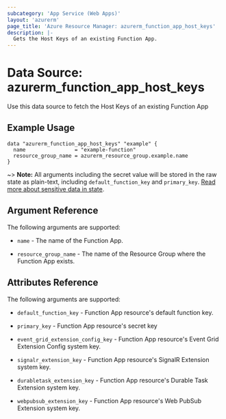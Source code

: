 ```yaml
---
subcategory: 'App Service (Web Apps)'
layout: 'azurerm'
page_title: 'Azure Resource Manager: azurerm_function_app_host_keys'
description: |-
  Gets the Host Keys of an existing Function App.
---
```


# Data Source: azurerm_function_app_host_keys

Use this data source to fetch the Host Keys of an existing Function App

## Example Usage

```hcl
data "azurerm_function_app_host_keys" "example" {
  name                = "example-function"
  resource_group_name = azurerm_resource_group.example.name
}
```

~> **Note:** All arguments including the secret value will be stored in the raw state as plain-text, including `default_function_key` and `primary_key`. [Read more about sensitive data in state](/docs/state/sensitive-data.html).

## Argument Reference

The following arguments are supported:

- `name` - The name of the Function App.

- `resource_group_name` - The name of the Resource Group where the Function App exists.

## Attributes Reference

The following arguments are supported:

- `default_function_key` - Function App resource's default function key.

- `primary_key` - Function App resource's secret key

- `event_grid_extension_config_key` - Function App resource's Event Grid Extension Config system key.

- `signalr_extension_key` - Function App resource's SignalR Extension system key.

- `durabletask_extension_key` - Function App resource's Durable Task Extension system key.

- `webpubsub_extension_key` - Function App resource's Web PubSub Extension system key.
